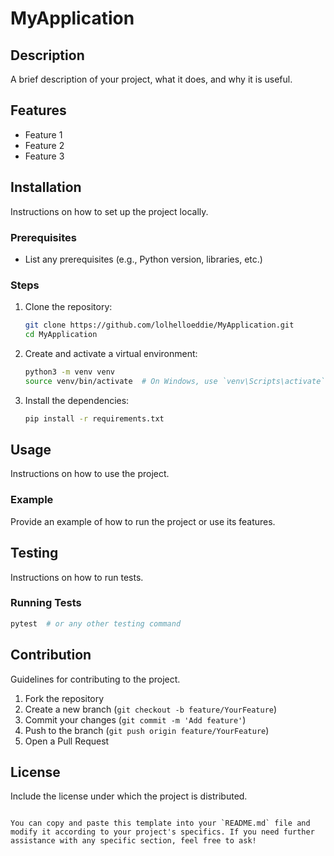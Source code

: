 # MyApplication

## Description
A brief description of your project, what it does, and why it is useful.

## Features
- Feature 1
- Feature 2
- Feature 3

## Installation
Instructions on how to set up the project locally.

### Prerequisites
- List any prerequisites (e.g., Python version, libraries, etc.)

### Steps
1. Clone the repository:
   ```bash
   git clone https://github.com/lolhelloeddie/MyApplication.git
   cd MyApplication
   ```
2. Create and activate a virtual environment:
   ```bash
   python3 -m venv venv
   source venv/bin/activate  # On Windows, use `venv\Scripts\activate`
   ```
3. Install the dependencies:
   ```bash
   pip install -r requirements.txt
   ```

## Usage
Instructions on how to use the project.

### Example
Provide an example of how to run the project or use its features.

## Testing
Instructions on how to run tests.

### Running Tests
```bash
pytest  # or any other testing command
```

## Contribution
Guidelines for contributing to the project.

1. Fork the repository
2. Create a new branch (`git checkout -b feature/YourFeature`)
3. Commit your changes (`git commit -m 'Add feature'`)
4. Push to the branch (`git push origin feature/YourFeature`)
5. Open a Pull Request

## License
Include the license under which the project is distributed.

```

You can copy and paste this template into your `README.md` file and modify it according to your project's specifics. If you need further assistance with any specific section, feel free to ask!